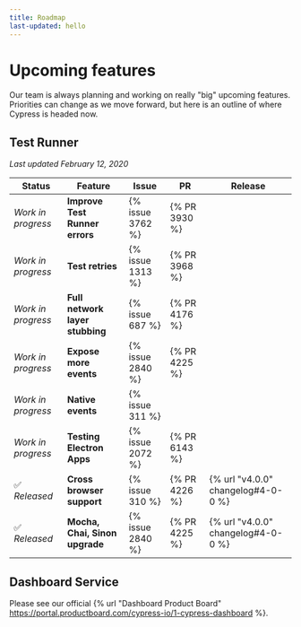 ```yaml
---
title: Roadmap
last-updated: hello
---
```


# Upcoming features

Our team is always planning and working on really "big" upcoming features. Priorities can change as we move forward, but here is an outline of where Cypress is headed now.

## Test Runner

*Last updated February 12, 2020*

Status               | Feature                            |  Issue            | PR           | Release
---------------------| -----------------------------------|-------------------|--------------|------------
*Work in progress*   | **Improve Test Runner errors**     |  {% issue 3762 %} | {% PR 3930 %}|
*Work in progress*   | **Test retries**                   |  {% issue 1313 %} | {% PR 3968 %}|
*Work in progress*   | **Full network layer stubbing**    |  {% issue 687 %}  | {% PR 4176 %}|
*Work in progress*   | **Expose more events**             |  {% issue 2840 %} | {% PR 4225 %}|
*Work in progress*   | **Native events**                  |  {% issue 311 %}  |              |
*Work in progress*   | **Testing Electron Apps**          |  {% issue 2072 %} | {% PR 6143 %}|
✅ *Released*        | **Cross browser support**          |  {% issue 310 %}  | {% PR 4226 %}| {% url "v4.0.0" changelog#4-0-0 %}
✅ *Released*        | **Mocha, Chai, Sinon upgrade**     |  {% issue 2840 %} | {% PR 4225 %}| {% url "v4.0.0" changelog#4-0-0 %}

## Dashboard Service

Please see our official {% url "Dashboard Product Board" https://portal.productboard.com/cypress-io/1-cypress-dashboard %}.
